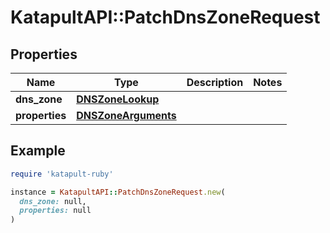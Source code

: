 # KatapultAPI::PatchDnsZoneRequest

## Properties

| Name | Type | Description | Notes |
| ---- | ---- | ----------- | ----- |
| **dns_zone** | [**DNSZoneLookup**](DNSZoneLookup.md) |  |  |
| **properties** | [**DNSZoneArguments**](DNSZoneArguments.md) |  |  |

## Example

```ruby
require 'katapult-ruby'

instance = KatapultAPI::PatchDnsZoneRequest.new(
  dns_zone: null,
  properties: null
)
```

